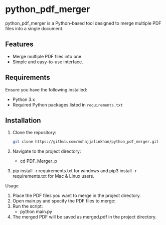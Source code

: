# python_pdf_merger

python_pdf_merger is a Python-based tool designed to merge multiple PDF files into a single document.

## Features

- Merge multiple PDF files into one.
- Simple and easy-to-use interface.

## Requirements

Ensure you have the following installed:

- Python 3.x
- Required Python packages listed in `requirements.txt`

## Installation

1. Clone the repository:

   ```bash
   git clone https://github.com/mohajjalinkhan/python_pdf_merger.git

2. Navigate to the project directory:
   - cd PDF_Merger_p
3. pip install -r requirements.txt for windows and pip3 install -r requirements.txt for Mac & Linux users.


Usage
1. Place the PDF files you want to merge in the project directory.
2. Open main.py and specify the PDF files to merge:
3. Run the script:
   - python main.py
3. The merged PDF will be saved as merged.pdf in the project directory.   
